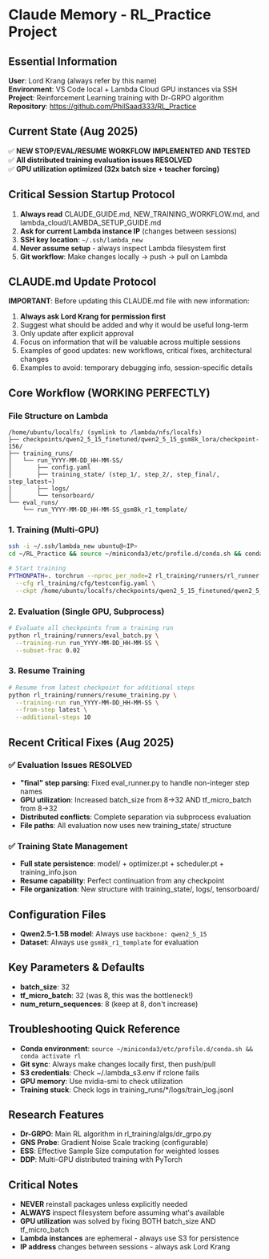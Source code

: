 # Claude Memory - RL_Practice Project

## Essential Information
**User**: Lord Krang (always refer by this name)  
**Environment**: VS Code local + Lambda Cloud GPU instances via SSH  
**Project**: Reinforcement Learning training with Dr-GRPO algorithm  
**Repository**: https://github.com/PhilSaad333/RL_Practice  

## Current State (Aug 2025)
✅ **NEW STOP/EVAL/RESUME WORKFLOW IMPLEMENTED AND TESTED**  
✅ **All distributed training evaluation issues RESOLVED**  
✅ **GPU utilization optimized (32x batch size + teacher forcing)**  

## Critical Session Startup Protocol
1. **Always read** CLAUDE_GUIDE.md, NEW_TRAINING_WORKFLOW.md, and lambda_cloud/LAMBDA_SETUP_GUIDE.md
2. **Ask for current Lambda instance IP** (changes between sessions)
3. **SSH key location**: `~/.ssh/lambda_new`
4. **Never assume setup** - always inspect Lambda filesystem first
5. **Git workflow**: Make changes locally → push → pull on Lambda

## CLAUDE.md Update Protocol
**IMPORTANT**: Before updating this CLAUDE.md file with new information:
1. **Always ask Lord Krang for permission first**
2. Suggest what should be added and why it would be useful long-term
3. Only update after explicit approval
4. Focus on information that will be valuable across multiple sessions
5. Examples of good updates: new workflows, critical fixes, architectural changes
6. Examples to avoid: temporary debugging info, session-specific details

## Core Workflow (WORKING PERFECTLY)

### File Structure on Lambda
```
/home/ubuntu/localfs/ (symlink to /lambda/nfs/localfs)
├── checkpoints/qwen2_5_15_finetuned/qwen2_5_15_gsm8k_lora/checkpoint-156/
├── training_runs/
│   └── run_YYYY-MM-DD_HH-MM-SS/
│       ├── config.yaml
│       ├── training_state/ (step_1/, step_2/, step_final/, step_latest→)
│       ├── logs/
│       └── tensorboard/
└── eval_runs/
    └── run_YYYY-MM-DD_HH-MM-SS_gsm8k_r1_template/
```

### 1. Training (Multi-GPU)
```bash
ssh -i ~/.ssh/lambda_new ubuntu@<IP>
cd ~/RL_Practice && source ~/miniconda3/etc/profile.d/conda.sh && conda activate rl

# Start training
PYTHONPATH=. torchrun --nproc_per_node=2 rl_training/runners/rl_runner.py \
  --cfg rl_training/cfg/testconfig.yaml \
  --ckpt /home/ubuntu/localfs/checkpoints/qwen2_5_15_finetuned/qwen2_5_15_gsm8k_lora/checkpoint-156
```

### 2. Evaluation (Single GPU, Subprocess)
```bash
# Evaluate all checkpoints from a training run
python rl_training/runners/eval_batch.py \
  --training-run run_YYYY-MM-DD_HH-MM-SS \
  --subset-frac 0.02
```

### 3. Resume Training
```bash
# Resume from latest checkpoint for additional steps
python rl_training/runners/resume_training.py \
  --training-run run_YYYY-MM-DD_HH-MM-SS \
  --from-step latest \
  --additional-steps 10
```

## Recent Critical Fixes (Aug 2025)

### ✅ Evaluation Issues RESOLVED
- **"final" step parsing**: Fixed eval_runner.py to handle non-integer step names
- **GPU utilization**: Increased batch_size from 8→32 AND tf_micro_batch from 8→32  
- **Distributed conflicts**: Complete separation via subprocess evaluation
- **File paths**: All evaluation now uses new training_state/ structure

### ✅ Training State Management
- **Full state persistence**: model/ + optimizer.pt + scheduler.pt + training_info.json
- **Resume capability**: Perfect continuation from any checkpoint
- **File organization**: New structure with training_state/, logs/, tensorboard/

## Configuration Files
- **Qwen2.5-1.5B model**: Always use `backbone: qwen2_5_15`
- **Dataset**: Always use `gsm8k_r1_template` for evaluation

## Key Parameters & Defaults
- **batch_size**: 32
- **tf_micro_batch**: 32 (was 8, this was the bottleneck!)
- **num_return_sequences**: 8 (keep at 8, don't increase)

## Troubleshooting Quick Reference
- **Conda environment**: `source ~/miniconda3/etc/profile.d/conda.sh && conda activate rl`
- **Git sync**: Always make changes locally first, then push/pull
- **S3 credentials**: Check ~/.lambda_s3.env if rclone fails
- **GPU memory**: Use nvidia-smi to check utilization
- **Training stuck**: Check logs in training_runs/*/logs/train_log.jsonl

## Research Features
- **Dr-GRPO**: Main RL algorithm in rl_training/algs/dr_grpo.py
- **GNS Probe**: Gradient Noise Scale tracking (configurable)
- **ESS**: Effective Sample Size computation for weighted losses
- **DDP**: Multi-GPU distributed training with PyTorch


## Critical Notes
- **NEVER** reinstall packages unless explicitly needed
- **ALWAYS** inspect filesystem before assuming what's available
- **GPU utilization** was solved by fixing BOTH batch_size AND tf_micro_batch
- **Lambda instances** are ephemeral - always use S3 for persistence
- **IP address** changes between sessions - always ask Lord Krang
